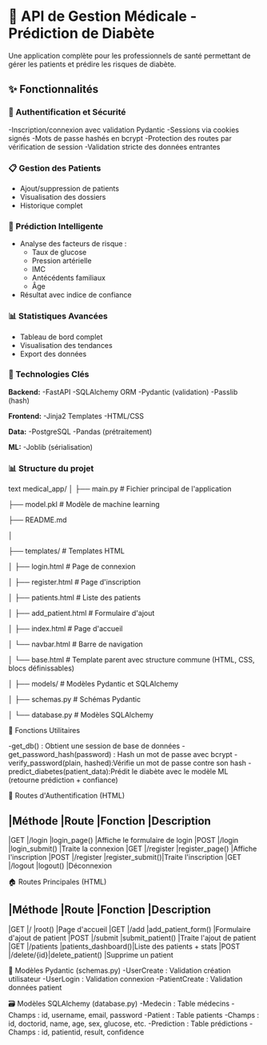 # 🏥 API de Gestion Médicale - Prédiction de Diabète

Une application complète pour les professionnels de santé permettant de gérer les patients et prédire les risques de diabète.

## ✨ Fonctionnalités

### 🔐 Authentification et Sécurité
-Inscription/connexion avec validation Pydantic
-Sessions via cookies signés
-Mots de passe hashés en bcrypt
-Protection des routes par vérification de session
-Validation stricte des données entrantes

### 📋 Gestion des Patients
- Ajout/suppression de patients
- Visualisation des dossiers
- Historique complet

### 🔮 Prédiction Intelligente
- Analyse des facteurs de risque :
  - Taux de glucose
  - Pression artérielle
  - IMC
  - Antécédents familiaux
  - Âge
- Résultat avec indice de confiance

### 📊 Statistiques Avancées
- Tableau de bord complet
- Visualisation des tendances
- Export des données

### 🔧 Technologies Clés

**Backend:**
-FastAPI
-SQLAlchemy ORM
-Pydantic (validation)
-Passlib (hash)

**Frontend:**
-Jinja2 Templates
-HTML/CSS

**Data:**
-PostgreSQL
-Pandas (prétraitement)

**ML:**
-Joblib (sérialisation)

### 📊 Structure du projet
text
medical_app/
│
├── main.py                # Fichier principal de l'application

├── model.pkl              # Modèle de machine learning

├── README.md

│

├── templates/             # Templates HTML

│   ├── login.html         # Page de connexion

│   ├── register.html      # Page d'inscription

│   ├── patients.html      # Liste des patients

│   ├── add_patient.html   # Formulaire d'ajout

│   ├── index.html         # Page d'accueil

│   └── navbar.html        # Barre de navigation

│   └── base.html          # Template parent avec structure commune (HTML, CSS, blocs définissables)

│
├── models/                # Modèles Pydantic et SQLAlchemy

│   ├── schemas.py         # Schémas Pydantic

│   └── database.py        # Modèles SQLAlchemy


🔄 Fonctions Utilitaires

-get_db()                      : Obtient une session de base de données
-get_password_hash(password)   : Hash un mot de passe avec bcrypt
-verify_password(plain, hashed):Vérifie un mot de passe contre son hash
-predict_diabetes(patient_data):Prédit le diabète avec le modèle ML (retourne prédiction + confiance)

🔐 Routes d'Authentification (HTML)

|Méthode	|Route	    |Fonction	      |Description
------------------------------------------------------------------------
|GET	    |/login	    |login_page()	    |Affiche le formulaire de login
|POST	    |/login	    |login_submit()	  |Traite la connexion
|GET	    |/register	|register_page()  |Affiche l'inscription
|POST	    |/register	|register_submit()|Traite l'inscription
|GET	    |/logout	  |logout()	        |Déconnexion

🏠 Routes Principales (HTML)

|Méthode	|Route	     |Fonction	          |Description
------------------------------------------------------------------------
|GET	    |/	         |root()	            |Page d'accueil
|GET	    |/add	       |add_patient_form()  |Formulaire d'ajout de patient
|POST	    |/submit	   |submit_patient()	  |Traite l'ajout de patient
|GET	    |/patients	 |patients_dashboard()|Liste des patients + stats
|POST	    |/delete/{id}|delete_patient()	  |Supprime un patient

🧩 Modèles Pydantic (schemas.py)
-UserCreate : Validation création utilisateur
-UserLogin : Validation connexion
-PatientCreate : Validation données patient

🗃️ Modèles SQLAlchemy (database.py)
-Medecin : Table médecins        -Champs : id, username, email, password
-Patient : Table patients        -Champs : id, doctorid, name, age, sex, glucose, etc.
-Prediction : Table prédictions  -Champs : id, patientid, result, confidence